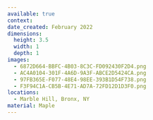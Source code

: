 ```yaml
---
available: true
context:
date_created: February 2022
dimensions:
  height: 3.5
  width: 1
  depth: 1
images:
  - 6872D664-BBFC-4B03-8C3C-FD092430F2D4.png
  - AC4A0104-301F-4A6D-9A3F-ABCE2D5424CA.png
  - 97FB365E-F077-48E4-98EE-393B1D54F738.png
  - F3F94C1A-CB5B-4E71-AD7A-72FD12D1D3F0.png
locations:
  - Marble Hill, Bronx, NY
material: Maple
---
```

